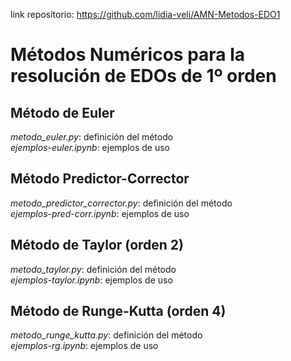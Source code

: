 link repositorio: https://github.com/lidia-veli/AMN-Metodos-EDO1

# Métodos Numéricos para la resolución de EDOs de 1º orden

## Método de Euler
*metodo_euler.py*: definición del método  
*ejemplos-euler.ipynb*: ejemplos de uso  

## Método Predictor-Corrector
*metodo_predictor_corrector.py*: definición del método  
*ejemplos-pred-corr.ipynb*: ejemplos de uso  

## Método de Taylor (orden 2)
*metodo_taylor.py*: definición del método  
*ejemplos-taylor.ipynb*: ejemplos de uso  

## Método de Runge-Kutta (orden 4)
*metodo_runge_kutta.py*: definición del método  
*ejemplos-rg.ipynb*: ejemplos de uso  

